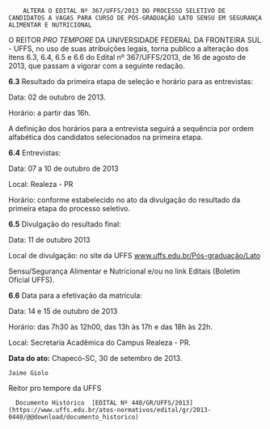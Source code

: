         ALTERA O EDITAL Nº 367/UFFS/2013 DO PROCESSO SELETIVO DE CANDIDATOS A VAGAS PARA CURSO DE PÓS-GRADUAÇÃO LATO SENSU EM SEGURANÇA ALIMENTAR E NUTRICIONAL  

O REITOR *PRO TEMPORE* DA UNIVERSIDADE FEDERAL DA FRONTEIRA SUL - UFFS, no uso de suas atribuições legais, torna publico a alteração dos itens 6.3, 6.4, 6.5 e 6.6 do Edital nº 367/UFFS/2013, de 16 de agosto de 2013, que passam a vigorar com a seguinte redação.

 **6.3** Resultado da primeira etapa de seleção e horário para as entrevistas:

 Data: 02 de outubro de 2013.

 Horário: a partir das 16h.

 A definição dos horários para a entrevista seguirá a sequência por ordem alfabética dos candidatos selecionados na primeira etapa.

 **6.4** Entrevistas:

 Data: 07 a 10 de outubro de 2013

 Local: Realeza - PR

 Horário: conforme estabelecido no ato da divulgação do resultado da primeira etapa do processo seletivo.

 **6.5** Divulgação do resultado final:

 Data: 11 de outubro 2013

 Local de divulgação: no site da UFFS www.uffs.edu.br/Pós-graduação/Lato

 Sensu/Segurança Alimentar e Nutricional e/ou no link Editais (Boletim Oficial UFFS).

 **6.6** Data para a efetivação da matrícula:

 Data: 14 e 15 de outubro de 2013

 Horário: das 7h30 às 12h00, das 13h às 17h e das 18h às 22h.

 Local: Secretaria Acadêmica do Campus Realeza - PR.

  

   **Data do ato:** Chapecó-SC, 30 de setembro de 2013.   
 

    Jaime Giolo   
 Reitor pro tempore da UFFS 

      Documento Histórico  [EDITAL Nº 440/GR/UFFS/2013](https://www.uffs.edu.br/atos-normativos/edital/gr/2013-0440/@@download/documento_historico)     
      